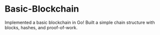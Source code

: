 # Basic-Blockchain
Implemented a basic blockchain in Go! Built a simple chain structure with blocks, hashes, and proof-of-work.
